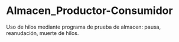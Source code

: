 # Almacen_Productor-Consumidor

Uso de hilos mediante programa de prueba de almacen: pausa, reanudación, muerte de hilos.
